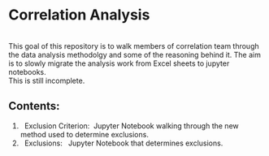 # **Correlation Analysis**

<br>
This goal of this repository is to walk members of correlation team through the data analysis methodolgy and some of the reasoning behind it. The aim is to slowly migrate the analysis work from Excel sheets to jupyter notebooks. 
<br>
This is still incomplete. 

## Contents: 
1. &nbsp; Exclusion Criterion:&nbsp;  Jupyter Notebook walking through the new method used to determine exclusions.
2. &nbsp; Exclusions: &nbsp; Jupyter Notebook that determines exclusions.
